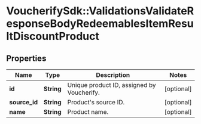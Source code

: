 # VoucherifySdk::ValidationsValidateResponseBodyRedeemablesItemResultDiscountProduct

## Properties

| Name | Type | Description | Notes |
| ---- | ---- | ----------- | ----- |
| **id** | **String** | Unique product ID, assigned by Voucherify. | [optional] |
| **source_id** | **String** | Product&#39;s source ID. | [optional] |
| **name** | **String** | Product name. | [optional] |

